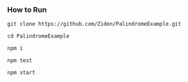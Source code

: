 
### How to Run

`git clone https://github.com/Ziden/PalindromeExample.git`

`cd PalindromeExample`

`npm i`

`npm test`

`npm start`
